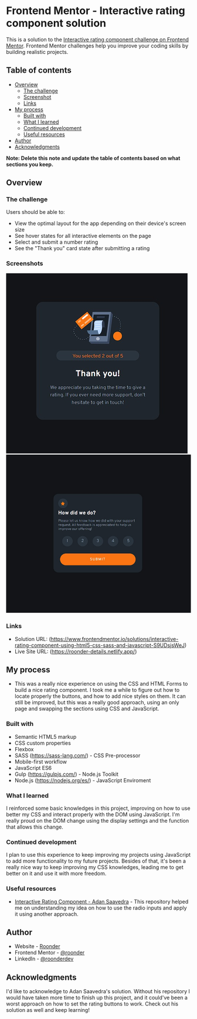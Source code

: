 # Frontend Mentor - Interactive rating component solution

This is a solution to the [Interactive rating component challenge on Frontend Mentor](https://www.frontendmentor.io/challenges/interactive-rating-component-koxpeBUmI). Frontend Mentor challenges help you improve your coding skills by building realistic projects. 

## Table of contents

- [Overview](#overview)
  - [The challenge](#the-challenge)
  - [Screenshot](#screenshot)
  - [Links](#links)
- [My process](#my-process)
  - [Built with](#built-with)
  - [What I learned](#what-i-learned)
  - [Continued development](#continued-development)
  - [Useful resources](#useful-resources)
- [Author](#author)
- [Acknowledgments](#acknowledgments)

**Note: Delete this note and update the table of contents based on what sections you keep.**

## Overview

### The challenge

Users should be able to:

- View the optimal layout for the app depending on their device's screen size
- See hover states for all interactive elements on the page
- Select and submit a number rating
- See the "Thank you" card state after submitting a rating

### Screenshots

![](./screenshot.jpg)
![](./screenshot2.jpg)

### Links

- Solution URL: (https://www.frontendmentor.io/solutions/interactive-rating-component-using-html5-css-sass-and-javascript-S9UDsjsWeJ)
- Live Site URL: (https://roonder-details.netlify.app/)

## My process

- This was a really nice experience on using the CSS and HTML Forms to build a nice rating component. I took me a while to figure out how to locate properly the buttons, and how to add nice styles on them. It can still be improved, but this was a really good approach, using an only page and swapping the sections using CSS and JavaScript.

### Built with

- Semantic HTML5 markup
- CSS custom properties
- Flexbox
- SASS (https://sass-lang.com/) - CSS Pre-processor
- Mobile-first workflow
- JavaScript ES6
- Gulp (https://gulpjs.com/) - Node.js Toolkit
- Node.js (https://nodejs.org/es/) - JavaScript Enviroment

### What I learned

I reinforced some basic knowledges in this project, improving on how to use better my CSS and interact properly with the DOM using JavaScript. I'm really proud on the DOM change using the display settings and the function that allows this change.

### Continued development

I plan to use this experience to keep improving my projects using JavaScript to add more functionality to my future projects. Besides of that, it's been a really nice way to keep improving my CSS knowledges, leading me to get better on it and use it with more freedom.

### Useful resources

- [Interactive Rating Component - Adan Saavedra](https://github.com/AdanSaavedra/Interactive-rating-component) - This repository helped me on understanding my idea on how to use the radio inputs and apply it using another approach.

## Author

- Website - [Roonder](https://github.com/Roonder)
- Frontend Mentor - [@roonder](https://www.frontendmentor.io/profile/Roonder)
- LinkedIn - [@roonderdev](https://www.linkedin.com/in/roonderdev/)

## Acknowledgments

I'd like to acknowledge to Adan Saavedra's solution. Without his repository I would have taken more time to finish up this project, and it could've been a worst approach on how to set the rating buttons to work. Check out his solution as well and keep learning!